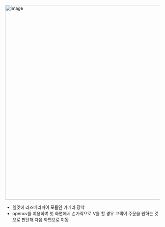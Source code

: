 <img width="631" alt="image" src="https://github.com/EYaan/Project/assets/81665544/7c95f520-0797-42e3-9fd2-322636136eea">


- 헬멧에 라즈베리파이 모듈인 카메라 장착
- opencv를 이용하여 첫 화면에서 손가락으로 V를 할 경우 고객이 주문을 원하는 것으로 판단해 다음 화면으로 이동
